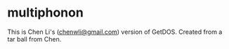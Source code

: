 # multiphonon
This is Chen Li's (chenwli@gmail.com) version of GetDOS. 
Created from a tar ball from Chen.
